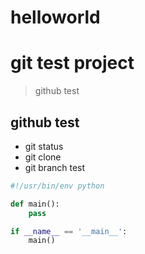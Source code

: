 helloworld
==========

# git test project
> github test

## github test
* git status
* git clone
* git branch test
```python
#!/usr/bin/env python

def main():
	pass

if __name__ == '__main__':
	main()
```

